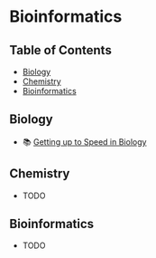 # Bioinformatics

## Table of Contents

- [Biology](#biology)
- [Chemistry](#chemistry)
- [Bioinformatics](#bioinformatics-1)

## Biology

- 📚 [Getting up to Speed in Biology](https://openlearninglibrary.mit.edu/courses/course-v1:OCW+Pre-7.01+1T2020/course/)

## Chemistry

- TODO

## Bioinformatics

- TODO
